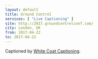 ```yaml
---
layout: default
title: Ground Control
services: [ "Live Captioning" ]
site: http://2017.groundcontrolconf.com/
city: London, UK
from: 2017-04-22
to: 2017-04-22
---
```


Captioned by [White Coat Captioning](http://www.whitecoatcaptioning.com/).

